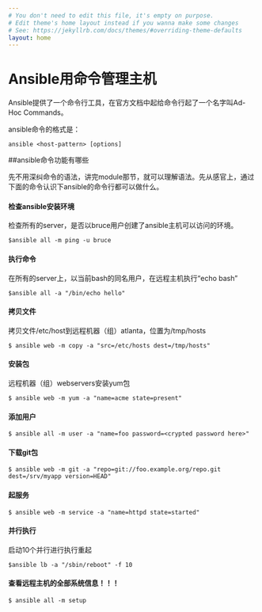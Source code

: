 ```yaml
---
# You don't need to edit this file, it's empty on purpose.
# Edit theme's home layout instead if you wanna make some changes
# See: https://jekyllrb.com/docs/themes/#overriding-theme-defaults
layout: home
---
```

# Ansible用命令管理主机

Ansible提供了一个命令行工具，在官方文档中起给命令行起了一个名字叫Ad-Hoc Commands。

ansible命令的格式是：

```
ansible <host-pattern> [options]
```

##ansible命令功能有哪些

先不用深纠命令的语法，讲完module那节，就可以理解语法。先从感官上，通过下面的命令认识下ansible的命令行都可以做什么。

#### 检查ansible安装环境



检查所有的server，是否以bruce用户创建了ansible主机可以访问的环境。

```$ansible all -m ping -u bruce```


#### 执行命令


在所有的server上，以当前bash的同名用户，在远程主机执行“echo bash”

```$ansible all -a "/bin/echo hello"```


#### 拷贝文件


拷贝文件/etc/host到远程机器（组）atlanta，位置为/tmp/hosts

```$ ansible web -m copy -a "src=/etc/hosts dest=/tmp/hosts"```


#### 安装包


远程机器（组）webservers安装yum包

```$ ansible web -m yum -a "name=acme state=present"```


#### 添加用户



```$ ansible all -m user -a "name=foo password=<crypted password here>"```


#### 下载git包




```$ ansible web -m git -a "repo=git://foo.example.org/repo.git dest=/srv/myapp version=HEAD"```


#### 起服务



```$ ansible web -m service -a "name=httpd state=started"```


#### 并行执行


启动10个并行进行执行重起


```$ansible lb -a "/sbin/reboot" -f 10```

#### 查看远程主机的全部系统信息！！！


```$ ansible all -m setup```

